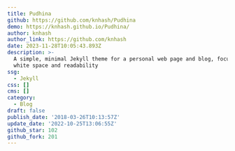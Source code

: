 ```yaml
---
title: Pudhina
github: https://github.com/knhash/Pudhina
demo: https://knhash.github.io/Pudhina/
author: knhash
author_link: https://github.com/knhash
date: 2023-11-28T10:05:43.893Z
description: >-
  A simple, minimal Jekyll theme for a personal web page and blog, focusing on
  white space and readability
ssg:
  - Jekyll
css: []
cms: []
category:
  - Blog
draft: false
publish_date: '2018-03-26T10:13:57Z'
update_date: '2022-10-25T13:06:55Z'
github_star: 102
github_fork: 201
---
```

